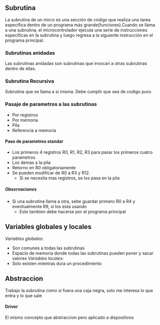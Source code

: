 ## Subrutina
La subrutina de un micro es una sección de código que realiza una tarea específica dentro de un programa más grande(funciones).Cuando se llama a una subrutina, el microcontrolador ejecuta una serie de instrucciones específicas en la subrutina y luego regresa a la siguiente instrucción en el programa principal.
### Subrutinas anidadas
Las subrutinas anidadas son subrutinas que invocan a otras subrutinas dentro de ellas.
### Subrutina Recursiva
Subrutina que se llama a si misma. Debe cumplir que sea de codigo puro.
### Pasaje de parametros a las subrutinas
- Por registros
- Por memoria
- Pila
- Referencia a memoria
#### Paso de parametros standar
- Los primeros 4 registros R0, R1, R2, R3 para pasar los primeros cuatro parametros
- Los demas a la pila
- Retorno en R0 obligatoriamente
- Se pueden modificar de R0 a R3 y R12.
	- Si se necesita mas registros, se los pasa en la pila
##### Observaciones
- Si una subrutina llama a otra, sebe guardar primero R0 a R4 y eventualmente R9, si los esta usando
	- Esto tambien debe hacerse por el programa principal
## Variables globales y locales
*Variables globales:*
- Son comunes a todas las subrutinas
- Espacio de memoria donde todas las subrutinas pueden poner y sacar valores
*Variables locales:*
- Solo existen mientras dura un procedimiento
## Abstraccion
Trabajo la subrutina como si fuera una caja negra, solo me interesa lo que entra y lo que sale
#### Driver
El mismo concepto que abstraccion pero aplicado a dispositivos